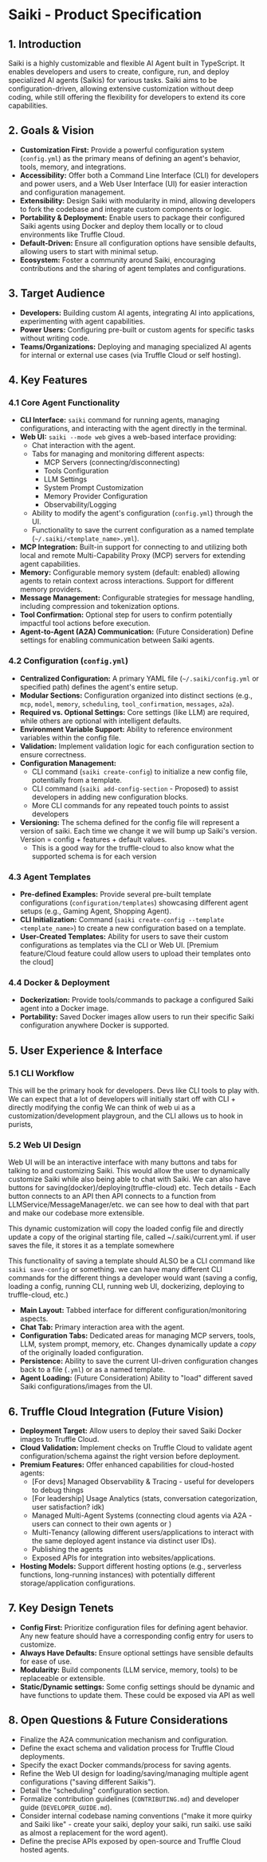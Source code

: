 # Saiki - Product Specification

## 1. Introduction

Saiki is a highly customizable and flexible AI Agent built in TypeScript. It enables developers and users to create, configure, run, and deploy specialized AI agents (Saikis) for various tasks. Saiki aims to be configuration-driven, allowing extensive customization without deep coding, while still offering the flexibility for developers to extend its core capabilities.

## 2. Goals & Vision

*   **Customization First:** Provide a powerful configuration system (`config.yml`) as the primary means of defining an agent's behavior, tools, memory, and integrations.
*   **Accessibility:** Offer both a Command Line Interface (CLI) for developers and power users, and a Web User Interface (UI) for easier interaction and configuration management.
*   **Extensibility:** Design Saiki with modularity in mind, allowing developers to fork the codebase and integrate custom components or logic.
*   **Portability & Deployment:** Enable users to package their configured Saiki agents using Docker and deploy them locally or to cloud environments like Truffle Cloud.
*   **Default-Driven:** Ensure all configuration options have sensible defaults, allowing users to start with minimal setup.
*   **Ecosystem:** Foster a community around Saiki, encouraging contributions and the sharing of agent templates and configurations.

## 3. Target Audience

*   **Developers:** Building custom AI agents, integrating AI into applications, experimenting with agent capabilities.
*   **Power Users:** Configuring pre-built or custom agents for specific tasks without writing code.
*   **Teams/Organizations:** Deploying and managing specialized AI agents for internal or external use cases (via Truffle Cloud or self hosting).

## 4. Key Features

### 4.1 Core Agent Functionality

*   **CLI Interface:** `saiki` command for running agents, managing configurations, and interacting with the agent directly in the terminal.
*   **Web UI:** `saiki --mode web` gives a web-based interface providing:
    *   Chat interaction with the agent.
    *   Tabs for managing and monitoring different aspects:
        *   MCP Servers (connecting/disconnecting)
        *   Tools Configuration
        *   LLM Settings
        *   System Prompt Customization
        *   Memory Provider Configuration
        *   Observability/Logging
    *   Ability to modify the agent's configuration (`config.yml`) through the UI.
    *   Functionality to save the current configuration as a named template (`~/.saiki/<template_name>.yml`).
*   **MCP Integration:** Built-in support for connecting to and utilizing both local and remote Multi-Capability Proxy (MCP) servers for extending agent capabilities.
*   **Memory:** Configurable memory system (default: enabled) allowing agents to retain context across interactions. Support for different memory providers.
*   **Message Management:** Configurable strategies for message handling, including compression and tokenization options.
*   **Tool Confirmation:** Optional step for users to confirm potentially impactful tool actions before execution.
*   **Agent-to-Agent (A2A) Communication:** (Future Consideration) Define settings for enabling communication between Saiki agents.

### 4.2 Configuration (`config.yml`)

*   **Centralized Configuration:** A primary YAML file (`~/.saiki/config.yml` or specified path) defines the agent's entire setup.
*   **Modular Sections:** Configuration organized into distinct sections (e.g., `mcp`, `model`, `memory`, `scheduling`, `tool_confirmation`, `messages`, `a2a`).
*   **Required vs. Optional Settings:** Core settings (like LLM) are required, while others are optional with intelligent defaults.
*   **Environment Variable Support:** Ability to reference environment variables within the config file.
*   **Validation:** Implement validation logic for each configuration section to ensure correctness.
*   **Configuration Management:**
    *   CLI command (`saiki create-config`) to initialize a new config file, potentially from a template.
    *   CLI command (`saiki add-config-section` - Proposed) to assist developers in adding new configuration blocks.
    *   More CLI commands for any repeated touch points to assist developers
*   **Versioning:** The schema defined for the config file will represent a version of saiki. Each time we change it we will bump up Saiki's version. Version = config + features + default values.
    * This is a good way for the truffle-cloud to also know what the supported schema is for each version

### 4.3 Agent Templates

*   **Pre-defined Examples:** Provide several pre-built template configurations (`configuration/templates`) showcasing different agent setups (e.g., Gaming Agent, Shopping Agent).
*   **CLI Initialization:** Command (`saiki create-config --template <template_name>`) to create a new configuration based on a template.
*   **User-Created Templates:** Ability for users to save their custom configurations as templates via the CLI or Web UI. [Premium feature/Cloud feature could allow users to upload their templates onto the cloud]

### 4.4 Docker & Deployment

*   **Dockerization:** Provide tools/commands to package a configured Saiki agent into a Docker image.
*   **Portability:** Saved Docker images allow users to run their specific Saiki configuration anywhere Docker is supported.

## 5. User Experience & Interface

### 5.1 CLI Workflow
This will be the primary hook for developers. Devs like CLI tools to play with.
We can expect that a lot of developers will initially start off with CLI + directly modifying the config
We can think of web ui as a customization/development playgroun, and the CLI allows us to hook in purists,

### 5.2 Web UI Design
Web UI will be an interactive interface with many buttons and tabs for talking to and customizing Saiki. 
This would allow the user to dynamically customize Saiki while also being able to chat with Saiki. We can also have buttons for saving(docker)/deploying(truffle-cloud) etc. 
Tech details - Each button connects to an API then API connects to a function from LLMService/MessageManager/etc. we can see how to deal with that part and make our codebase more extensible.

This dynamic customization will copy the loaded config file and directly update a copy of the original starting file, called ~/.saiki/current.yml. if user saves the file, it stores it as a template somewhere

This functionality of saving a template should ALSO be a CLI command like `saiki save-config` or something. we can have many different CLI commands for the different things a developer would want (saving a config, loading a config, running CLI, running web UI, dockerizing, deploying to truffle-cloud, etc.)

*   **Main Layout:** Tabbed interface for different configuration/monitoring aspects.
*   **Chat Tab:** Primary interaction area with the agent.
*   **Configuration Tabs:** Dedicated areas for managing MCP servers, tools, LLM, system prompt, memory, etc. Changes dynamically update a *copy* of the originally loaded configuration.
*   **Persistence:** Ability to save the current UI-driven configuration changes back to a file (`.yml`) or as a named template.
*   **Agent Loading:** (Future Consideration) Ability to "load" different saved Saiki configurations/images from the UI.

## 6. Truffle Cloud Integration (Future Vision)

*   **Deployment Target:** Allow users to deploy their saved Saiki Docker images to Truffle Cloud.
*   **Cloud Validation:** Implement checks on Truffle Cloud to validate agent configuration/schema against the right version before deployment.
*   **Premium Features:** Offer enhanced capabilities for cloud-hosted agents:
    *   [For devs] Managed Observability & Tracing - useful for developers to debug things
    *   [For leadership] Usage Analytics (stats, conversation categorization, user satisfaction? idk)
    *   Managed Multi-Agent Systems (connecting cloud agents via A2A - users can connect to their own agents or )
    *   Multi-Tenancy (allowing different users/applications to interact with the same deployed agent instance via distinct user IDs).
    *   Publishing the agents
    *   Exposed APIs for integration into websites/applications.
*   **Hosting Models:** Support different hosting options (e.g., serverless functions, long-running instances) with potentially different storage/application configurations.

## 7. Key Design Tenets

*   **Config First:** Prioritize configuration files for defining agent behavior. Any new feature should have a corresponding config entry for users to customize.
*   **Always Have Defaults:** Ensure optional settings have sensible defaults for ease of use.
*   **Modularity:** Build components (LLM service, memory, tools) to be replaceable or extensible.
*   **Static/Dynamic settings:** Some config settings should be dynamic and have functions to update them. These could be exposed via API as well

## 8. Open Questions & Future Considerations

*   Finalize the A2A communication mechanism and configuration.
*   Define the exact schema and validation process for Truffle Cloud deployments.
*   Specify the exact Docker commands/process for saving agents.
*   Refine the Web UI design for loading/saving/managing multiple agent configurations ("saving different Saikis").
*   Detail the "scheduling" configuration section.
*   Formalize contribution guidelines (`CONTRIBUTING.md`) and developer guide (`DEVELOPER_GUIDE.md`).
*   Consider internal codebase naming conventions ("make it more quirky and Saiki like" - create your saiki, deploy your saiki, run saiki. use saiki as almost a replacement for the word agent).
*   Define the precise APIs exposed by open-source and Truffle Cloud hosted agents.